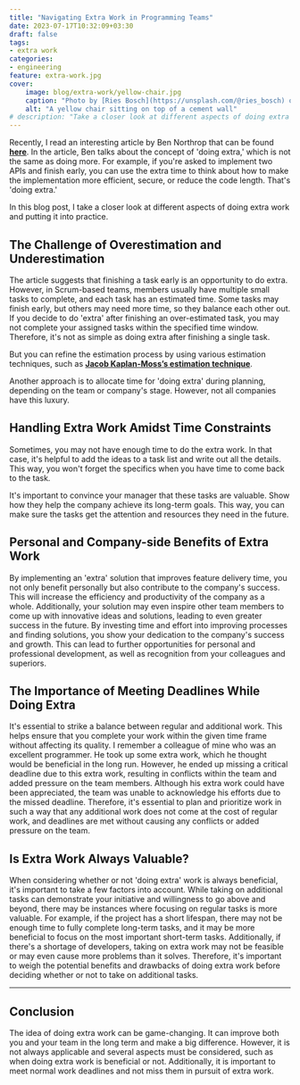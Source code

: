 ```yaml
---
title: "Navigating Extra Work in Programming Teams"
date: 2023-07-17T10:32:09+03:30
draft: false
tags:
- extra work
categories:
- engineering
feature: extra-work.jpg
cover:
    image: blog/extra-work/yellow-chair.jpg
    caption: "Photo by [Ries Bosch](https://unsplash.com/@ries_bosch) on [Unsplash](https://unsplash.com)"
    alt: "A yellow chair sitting on top of a cement wall"
# description: "Take a closer look at different aspects of doing extra work in programming teams and putting it into practice."
---
```

Recently, I read an interesting article by Ben Northrop that can be found **[here](https://www.bennorthrop.com/Essays/2021/always-do-extra.php)**. In the article, Ben talks about the concept of 'doing extra,' which is not the same as doing more. For example, if you're asked to implement two APIs and finish early, you can use the extra time to think about how to make the implementation more efficient, secure, or reduce the code length. That's 'doing extra.'

In this blog post, I take a closer look at different aspects of doing extra work and putting it into practice.

## The Challenge of Overestimation and Underestimation

The article suggests that finishing a task early is an opportunity to do extra. However, in Scrum-based teams, members usually have multiple small tasks to complete, and each task has an estimated time. Some tasks may finish early, but others may need more time, so they balance each other out. If you decide to do 'extra' after finishing an over-estimated task, you may not complete your assigned tasks within the specified time window. Therefore, it's not as simple as doing extra after finishing a single task.

But you can refine the estimation process by using various estimation techniques, such as **[Jacob Kaplan-Moss’s estimation technique](https://jacobian.org/2021/may/25/my-estimation-technique/)**.

Another approach is to allocate time for 'doing extra' during planning, depending on the team or company's stage. However, not all companies have this luxury.


## Handling Extra Work Amidst Time Constraints

Sometimes, you may not have enough time to do the extra work. In that case, it's helpful to add the ideas to a task list and write out all the details. This way, you won't forget the specifics when you have time to come back to the task.

It's important to convince your manager that these tasks are valuable. Show how they help the company achieve its long-term goals. This way, you can make sure the tasks get the attention and resources they need in the future.


## Personal and Company-side Benefits of Extra Work

By implementing an 'extra' solution that improves feature delivery time, you not only benefit personally but also contribute to the company's success. This will increase the efficiency and productivity of the company as a whole. Additionally, your solution may even inspire other team members to come up with innovative ideas and solutions, leading to even greater success in the future. By investing time and effort into improving processes and finding solutions, you show your dedication to the company's success and growth. This can lead to further opportunities for personal and professional development, as well as recognition from your colleagues and superiors.


## The Importance of Meeting Deadlines While Doing Extra

It's essential to strike a balance between regular and additional work. This helps ensure that you complete your work within the given time frame without affecting its quality. I remember a colleague of mine who was an excellent programmer. He took up some extra work, which he thought would be beneficial in the long run. However, he ended up missing a critical deadline due to this extra work, resulting in conflicts within the team and added pressure on the team members. Although his extra work could have been appreciated, the team was unable to acknowledge his efforts due to the missed deadline. Therefore, it's essential to plan and prioritize work in such a way that any additional work does not come at the cost of regular work, and deadlines are met without causing any conflicts or added pressure on the team.


## Is Extra Work Always Valuable?

When considering whether or not 'doing extra' work is always beneficial, it's important to take a few factors into account. While taking on additional tasks can demonstrate your initiative and willingness to go above and beyond, there may be instances where focusing on regular tasks is more valuable. For example, if the project has a short lifespan, there may not be enough time to fully complete long-term tasks, and it may be more beneficial to focus on the most important short-term tasks. Additionally, if there's a shortage of developers, taking on extra work may not be feasible or may even cause more problems than it solves. Therefore, it's important to weigh the potential benefits and drawbacks of doing extra work before deciding whether or not to take on additional tasks.

---

## Conclusion

The idea of doing extra work can be game-changing. It can improve both you and your team in the long term and make a big difference. However, it is not always applicable and several aspects must be considered, such as when doing extra work is beneficial or not. Additionally, it is important to meet normal work deadlines and not miss them in pursuit of extra work.